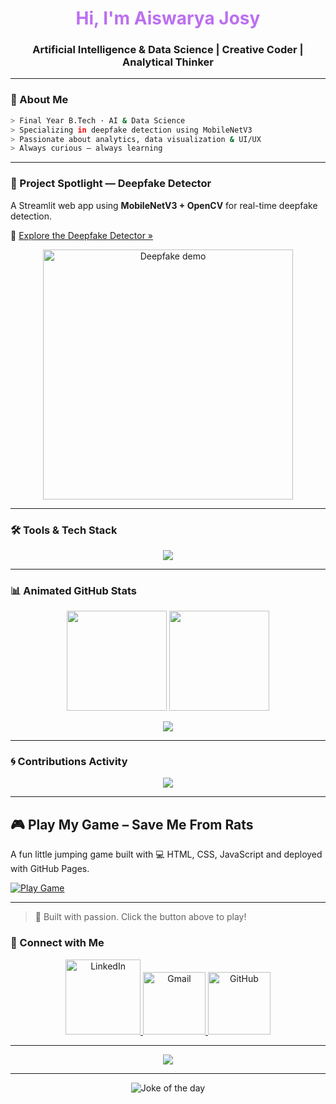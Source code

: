 <!-- 🖤 Aiswarya Josy | Dark, Animated & Interactive GitHub Profile -->

<h1 align="center" style="color:#bc6ff1;">Hi, I'm Aiswarya Josy</h1>
<h3 align="center">Artificial Intelligence & Data Science | Creative Coder | Analytical Thinker</h3>

---

### 🧠 About Me

```bash
> Final Year B.Tech · AI & Data Science
> Specializing in deepfake detection using MobileNetV3
> Passionate about analytics, data visualization & UI/UX
> Always curious — always learning
```

---

### 🔬 Project Spotlight — Deepfake Detector

A Streamlit web app using **MobileNetV3 + OpenCV** for real-time deepfake detection.

🔗 [Explore the Deepfake Detector »](https://github.com/AiswaryaJosy/deepfake-detector)  
<p align="center">
  <img src="https://media.giphy.com/media/l0MYt5jPR6QX5pnqM/giphy.gif" width="400" alt="Deepfake demo">
</p>

---

### 🛠 Tools & Tech Stack

<p align="center">
  <img src="https://skillicons.dev/icons?i=python,tensorflow,opencv,streamlit,pandas,seaborn,r,mysql,html,css,js,git,github,vscode,figma,linux" />
</p>

---

### 📊 Animated GitHub Stats

<p align="center">
  <img src="https://github-readme-stats.vercel.app/api?username=AiswaryaJosy&theme=github_dark&show_icons=true&hide_border=true" height="160"/>
  <img src="https://github-readme-streak-stats.herokuapp.com/?user=AiswaryaJosy&theme=dark&hide_border=true" height="160"/>
</p>

<p align="center">
  <img src="https://github-readme-stats.vercel.app/api/top-langs/?username=AiswaryaJosy&layout=compact&theme=github_dark&hide_border=true" />
</p>

---

### 🌀 Contributions Activity

<p align="center">
  <img src="https://github-readme-activity-graph.cyclic.app/graph?username=AiswaryaJosy&theme=github_dark&area=true&hide_border=true" />
</p>

---


## 🎮 Play My Game – Save Me From Rats

A fun little jumping game built with 💻 HTML, CSS, JavaScript and deployed with GitHub Pages.

[![Play Game](https://img.shields.io/badge/PLAY--NOW-Stickman%20Game-BC6FF1?style=for-the-badge&logo=github&logoColor=white)](https://aiswaryajosy.github.io/stickman_game/)

---

> 🌟 Built with passion. Click the button above to play!



### 🔗 Connect with Me

<p align="center">
  <a href="https://linkedin.com/in/aiswaryajosy" target="_blank">
    <img src="https://media.giphy.com/media/L05HgB2h6qICDs5Sms/giphy.gif" width="120" alt="LinkedIn">
  </a>
  <a href="mailto:aiswaryajosy123@gmail.com">
    <img src="https://media.giphy.com/media/ICOgUNjpvO0PC/giphy.gif" width="100" alt="Gmail">
  </a>
  <a href="https://github.com/AiswaryaJosy" target="_blank">
    <img src="https://media.giphy.com/media/MDJ9IbxxvDUQM/giphy.gif" width="100" alt="GitHub">
  </a>
</p>

---

<p align="center">
  <img src="https://komarev.com/ghpvc/?username=AiswaryaJosy&label=Profile+Views&color=6f42c1&style=flat-square" />
</p>

---

<p align="center">
  <img src="https://readme-jokes.vercel.app/api?theme=dark" alt="Joke of the day" />
</p>
